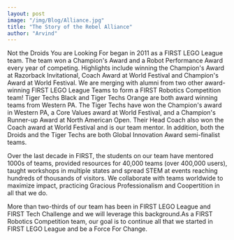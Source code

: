 ```yaml
---
layout: post
image: "/img/Blog/Alliance.jpg"
title: "The Story of the Rebel Alliance"
author: "Arvind"
---
```


Not the Droids You are Looking For began in 2011 as a FIRST LEGO League team. The team won a Champion's Award and a Robot Performance Award every year of competing. Highlights include winning the Champion's Award at Razorback Invitational, Coach Award at World Festival and Champion's Award at World Festival. We are merging with alumni from two other award-winning FIRST LEGO League Teams to form a FIRST Robotics Competition team! Tiger Techs Black and Tiger Techs Orange are both award winning teams from Western PA. The Tiger Techs have won the Champion's award in Western PA, a Core Values award at World Festival, and a Champion's Runner-up Award at North American Open. Their Head Coach also won the Coach award at World Festival and is our team mentor. In addition, both the Droids and the Tiger Techs are both Global Innovation Award semi-finalist teams.

Over the last decade in FIRST, the students on our team have mentored 1000s of teams, provided resources for 40,000 teams (over 400,000 users), taught workshops in multiple states and spread STEM at events reaching hundreds of thousands of visitors. We collaborate with teams worldwide to maximize impact, practicing Gracious Professionalism and Coopertition in all that we do.

 More than two-thirds of our team has been in FIRST LEGO League and FIRST Tech Challenge and we will leverage this background.As a FIRST Robotics Competition team, our goal is to continue all that we started in FIRST LEGO League and be a Force For Change.
 
